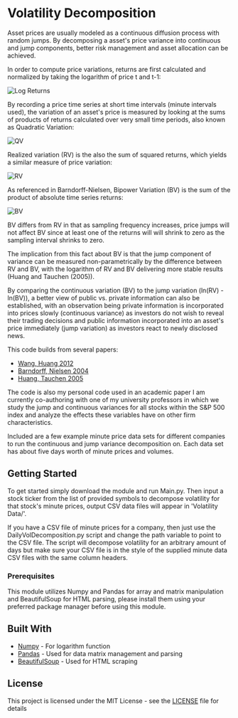 # Volatility Decomposition

Asset prices are usually modeled as a continuous diffusion process with random jumps. By decomposing a asset's
price variance into continuous and jump components, better risk management and asset allocation can be achieved.

In order to compute price variations, returns are first calculated and normalized by taking the logarithm of
price t and t-1:

![Log Returns](https://github.com/dlarsen5/VolatilityDecomposition/raw/master/img/Log%20Returns.png?raw=true)

By recording a price time series at short time intervals (minute intervals used), the variation of an asset's price is
measured by looking at the sums of products of returns calculated over very small time periods, also known as Quadratic
Variation:

![QV](https://github.com/dlarsen5/VolatilityDecomposition/raw/master/img/Quadratic%20Variation.png?raw=true)

Realized variation (RV) is the also the sum of squared returns, which yields a similar measure of price variation:

![RV](https://github.com/dlarsen5/VolatilityDecomposition/raw/master/img/Realized%20Variation.png?raw=true)

As referenced in Barndorff-Nielsen, Bipower Variation (BV) is the sum of the product of absolute time series returns:

![BV](https://github.com/dlarsen5/VolatilityDecomposition/raw/master/img/Bipower%20Variation.png?raw=true)

BV differs from RV in that as sampling frequency increases, price jumps will not affect BV since at least one
of the returns will will shrink to zero as the sampling interval shrinks to zero.

The implication from this fact about BV is that the jump component of variance can be measured non-parametrically by
the difference between RV and BV, with the logarithm of RV and BV delivering more stable results
(Huang and Tauchen (2005)).

By comparing the continuous variation (BV) to the jump variation (ln(RV) - ln(BV)), a better view of public vs. private
information can also be established, with an observation being private information is incorporated into prices
slowly (continuous variance) as investors do not wish to reveal their trading decisions and public information
incorporated into an asset's price immediately (jump variation) as investors react to newly disclosed news.

This code builds from several papers:

* [Wang, Huang 2012](https://pdfs.semanticscholar.org/a2c3/876aa60c8b7944923b2e8fd637062631abeb.pdf)
* [Barndorff, Nielsen 2004](http://citeseerx.ist.psu.edu/viewdoc/download?doi=10.1.1.203.3772&rep=rep1&type=pdf)
* [Huang, Tauchen 2005](http://public.econ.duke.edu/~get/browse/courses/201/spr11/2010-PRESENTATIONS/2010-01-20-Tauchen/HT-JFEC-2005.pdf)

The code is also my personal code used in an academic paper I am currently co-authoring with one of my university
professors in which we study the jump and continuous variances for all stocks within the S&P 500 index and analyze
the effects these variables have on other firm characteristics.

Included are a few example minute price data sets for different companies to run the continuous and jump variance
decomposition on. Each data set has about five days worth of minute prices and volumes.

## Getting Started

To get started simply download the module and run Main.py. Then input a stock ticker from the list of provided symbols
to decompose volatility for that stock's minute prices, output CSV data files will appear in 'Volatility Data/'.

If you have a CSV file of minute prices for a company, then just use the DailyVolDecomposition.py script and change
the path variable to point to the CSV file. The script will decompose volatility for an arbitrary amount of days
but make sure your CSV file is in the style of the supplied minute data CSV files with the same column headers.

### Prerequisites

This module utilizes Numpy and Pandas for array and matrix manipulation and BeautifulSoup for HTML parsing, please
install them using your preferred package manager before using this module.

## Built With

* [Numpy](https://github.com/numpy/numpy) - For logarithm function
* [Pandas](https://github.com/pandas-dev/pandas) - Used for data matrix management and parsing
* [BeautifulSoup](https://www.crummy.com/software/BeautifulSoup/) - Used for HTML scraping

## License

This project is licensed under the MIT License - see the [LICENSE](https://github.com/dlarsen5/VolatilityDecomposition/raw/master/LICENSE) file for details
